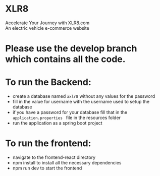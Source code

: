 # XLR8
Accelerate Your Journey with XLR8.com  
An electric vehicle e-commerce website 

# Please use the develop branch which contains all the code.

# To run the Backend:
- create a database named ```axlr8``` without any values for the password
- fill in the value for username with the username used to setup the database
- if you have a password for your database fill that in the ```application.properties ``` file in the resources folder
- run the application as a spring boot project

# To run the frontend:
- navigate to the frontend-react directory
- npm install to install all the necessary dependencies
- npm run dev to start the frontend
